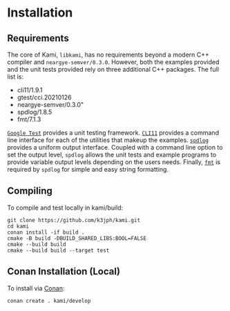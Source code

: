 # Installation

## Requirements

The core of Kami, `libkami`, has no requirements beyond a modern C++ compiler and `neargye-semver/0.3.0`. However, both the examples provided and
the unit tests provided rely on three additional C++ packages.  The full list is:

* cli11/1.9.1
* gtest/cci.20210126
* neargye-semver/0.3.0"
* spdlog/1.8.5
* fmt/7.1.3

[`Google Test`](https://github.com/google/googletest) provides a
unit testing framework.  [`CLI11`](https://cliutils.github.io/CLI11/)
provides a command line interface for each of the utilities that
makeup the examples.  [`spdlog`](https://github.com/gabime/spdlog)
provides a uniform output interface. Coupled with a command line
option to set the output level, `spdlog` allows the unit tests and
example programs to provide variable output levels depending on the
users needs. Finally, [`fmt`](https://fmt.dev/) is required by
`spdlog` for simple and easy string formatting.

## Compiling

To compile and test locally in kami/build:

    git clone https://github.com/k3jph/kami.git
    cd kami
    conan install -if build .
    cmake -B build -DBUILD_SHARED_LIBS:BOOL=FALSE
    cmake --build build
    cmake --build build --target test

## Conan Installation (Local)

To install via [Conan](https://conan.io/):

    conan create . kami/develop

